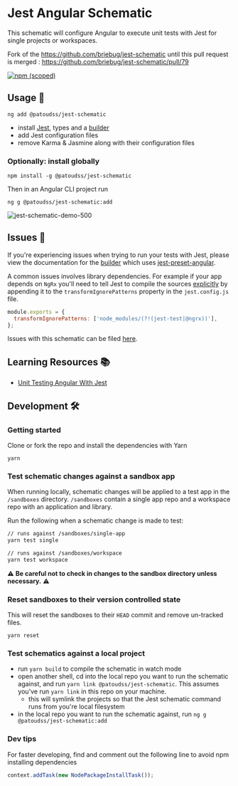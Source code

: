 # Jest Angular Schematic

This schematic will configure Angular to execute unit tests with Jest for single projects or workspaces.

Fork of the https://github.com/briebug/jest-schematic until this pull request is merged : https://github.com/briebug/jest-schematic/pull/79

[![npm (scoped)](https://img.shields.io/npm/v/@patoudss/jest-schematic.svg)](https://www.npmjs.com/package/@patoudss/jest-schematic)

## Usage 🚀

```shell
ng add @patoudss/jest-schematic
```

- install [Jest](https://facebook.github.io/jest/), types and a [builder](https://github.com/just-jeb/angular-builders/tree/master/packages/jest)
- add Jest configuration files
- remove Karma & Jasmine along with their configuration files

### Optionally: install globally

```shell
npm install -g @patoudss/jest-schematic
```

Then in an Angular CLI project run

```shell
ng g @patoudss/jest-schematic:add
```

![jest-schematic-demo-500](docs/jest-schematic-demo-500.gif)

## Issues 🧐

If you're experiencing issues when trying to run your tests with Jest, please view the documentation for the [builder](https://github.com/just-jeb/angular-builders/tree/master/packages/jest) which uses [jest-preset-angular](https://github.com/thymikee/jest-preset-angular#troubleshooting).

A common issues involves library dependencies. For example if your app depends on `NgRx` you'll need to tell Jest to compile the sources [explicitly](https://github.com/thymikee/jest-preset-angular#adjust-your-transformignorepatterns-whitelist) by appending it to the `transformIgnorePatterns` property in the `jest.config.js` file.

```js
module.exports = {
  transformIgnorePatterns: ['node_modules/(?!(jest-test|@ngrx))'],
};
```

Issues with this schematic can be filed [here](https://github.com/briebug/jest-schematic/issues/new/choose).

## Learning Resources 📚

- [Unit Testing Angular With Jest](https://medium.com/@ole.ersoy/unit-testing-angular-with-jest-b65888ff33f6)

## Development 🛠

### Getting started

Clone or fork the repo and install the dependencies with Yarn

```shell
yarn
```

### Test schematic changes against a sandbox app

When running locally, schematic changes will be applied to a test app in the `/sandboxes` directory. `/sandboxes` contain a single app repo and a workspace repo with an application and library.

Run the following when a schematic change is made to test:

```bash
// runs against /sandboxes/single-app
yarn test single

// runs against /sandboxes/workspace
yarn test workspace
```

⚠ **Be careful not to check in changes to the sandbox directory unless necessary.** ⚠

### Reset sandboxes to their version controlled state

This will reset the sandboxes to their `HEAD` commit and remove un-tracked files.

```shell
yarn reset
```

### Test schematics against a local project

- run `yarn build` to compile the schematic in watch mode
- open another shell, cd into the local repo you want to run the schematic against, and run `yarn link @patoudss/jest-schematic`. This assumes you've run `yarn link` in this repo on your machine.
  - this will symlink the projects so that the Jest schematic command runs from you're local filesystem
- in the local repo you want to run the schematic against, run `ng g @patoudss/jest-schematic:add`

### Dev tips

For faster developing, find and comment out the following line to avoid npm installing dependencies

```ts
context.addTask(new NodePackageInstallTask());
```
